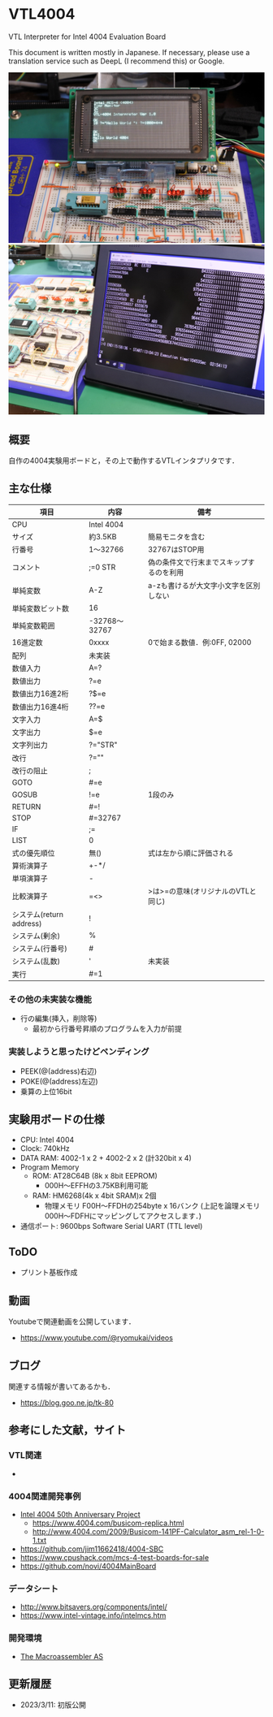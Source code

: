 # VTL4004
VTL Interpreter for Intel 4004 Evaluation Board

This document is written mostly in Japanese.
If necessary, please use a translation service such as DeepL (I recommend this) or Google.

![](images/title.jpg)
![](images/mandel.jpg)

## 概要
自作の4004実験用ボードと，その上で動作するVTLインタプリタです．

## 主な仕様

|項目|内容|備考|
|------|----------|---|
|CPU|Intel 4004|
|サイズ|約3.5KB|簡易モニタを含む|
|行番号| 1〜32766|32767はSTOP用|
|コメント|;=0 STR|偽の条件文で行末までスキップするのを利用|
|単純変数|A-Z|a-zも書けるが大文字小文字を区別しない|
|単純変数ビット数|16||
|単純変数範囲|-32768〜32767||
|16進定数|0xxxx|0で始まる数値．例:0FF, 02000|
|配列|未実装||
|数値入力|A=?||
|数値出力|?=e||
|数値出力16進2桁|?$=e||
|数値出力16進4桁|??=e||
|文字入力|A=$||
|文字出力|$=e||
|文字列出力|?="STR"||
|改行|?=""||
|改行の阻止|;||
|GOTO|#=e||
|GOSUB|!=e|1段のみ|
|RETURN|#=!||
|STOP|#=32767||
|IF|;=||
|LIST|0||
|式の優先順位|無()|式は左から順に評価される|
|算術演算子|+-*/||
|単項演算子|-||
|比較演算子|=<>|>は>=の意味(オリジナルのVTLと同じ)|
|システム(return address)| !||
|システム(剰余)| %||
|システム(行番号)| #||
|システム(乱数)|'|未実装|
|実行| #=1||

### その他の未実装な機能
- 行の編集(挿入，削除等)
  - 最初から行番号昇順のプログラムを入力が前提

### 実装しようと思ったけどペンディング
- PEEK(@(address)右辺)
- POKE(@(address)左辺)
- 乗算の上位16bit

## 実験用ボードの仕様
- CPU: Intel 4004
- Clock: 740kHz
- DATA RAM: 4002-1 x 2 + 4002-2 x 2 (計320bit x 4)
- Program Memory
  - ROM: AT28C64B (8k x 8bit EEPROM)
    - 000H〜EFFHの3.75KB利用可能
  - RAM: HM6268(4k x 4bit SRAM)x 2個
    - 物理メモリ F00H〜FFDHの254byte x 16バンク
      (上記を論理メモリ 000H〜FDFHにマッピングしてアクセスします．)
- 通信ポート: 9600bps Software Serial UART (TTL level)

## ToDO
- プリント基板作成

## 動画
Youtubeで関連動画を公開しています．
- https://www.youtube.com/@ryomukai/videos

## ブログ
関連する情報が書いてあるかも．
- https://blog.goo.ne.jp/tk-80

## 参考にした文献，サイト
### VTL関連
-

### 4004関連開発事例
- [Intel 4004  50th Anniversary Project](https://www.4004.com/)
  - https://www.4004.com/busicom-replica.html
  - http://www.4004.com/2009/Busicom-141PF-Calculator_asm_rel-1-0-1.txt
- https://github.com/jim11662418/4004-SBC
- https://www.cpushack.com/mcs-4-test-boards-for-sale
- https://github.com/novi/4004MainBoard


### データシート
- http://www.bitsavers.org/components/intel/
- https://www.intel-vintage.info/intelmcs.htm

### 開発環境
- [The Macroassembler AS](http://john.ccac.rwth-aachen.de:8000/as/)


## 更新履歴
- 2023/3/11: 初版公開
